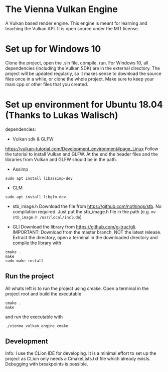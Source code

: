 # The Vienna Vulkan Engine
A Vulkan based render engine. This engine is meant for learning and teaching the Vulkan API. It is open source under the MIT license.


# Set up for Windows 10

Clone the project, open the .sln file, compile, run.
For Windows 10, all dependencies (including the Vulkan SDK) are in the external directory.
The project will be updated regularly, so it makes sense to download the source files once in a while, or clone the whole project.
Make sure to keep your main.cpp or other files that you created.


# Set up environment for Ubuntu 18.04 (Thanks to Lukas Walisch)

dependencies:

- Vulkan sdk & GLFW

https://vulkan-tutorial.com/Development_environment#page_Linux
Follow the tutorial to install Vulkan and GLFW. At the end the header files and the libraries from Vulkan and GLFW
should be in the path.

- Assimp

```
sudo apt install libassimp-dev
```

- GLM

```
sudo apt install libglm-dev
```

- stb_image.h
Download the file from https://github.com/nothings/stb. No compilation required. Just put the stb_image.h file in the
path (e.g. `mv stb_image.h /usr/local/include`)

- GLI
Download the library from https://github.com/g-truc/gli. IMPORTANT: Download from the master branch, NOT the latest
release. Extract the directory, open a terminal in the downloaded directory and compile the library with
```
cmake .
make
sudo make install
```

## Run the project
All whats left is to run the project using cmake. Open a terminal in the project root and build the executable
```
cmake .
make
```

and run the executable with
```
./vienna_vulkan_engine_cmake
```

## Development
Info: I use the CLion IDE for developing. It is a minimal effort to set up the project as CLion only needs a CmakeLists.txt
file which already exists. Debugging with breakpoints is possible.
